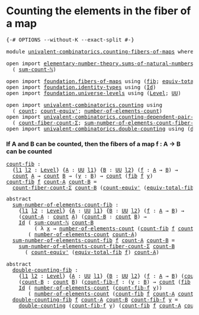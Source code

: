 # Counting the elements in the fiber of a map

<pre class="Agda"><a id="56" class="Symbol">{-#</a> <a id="60" class="Keyword">OPTIONS</a> <a id="68" class="Pragma">--without-K</a> <a id="80" class="Pragma">--exact-split</a> <a id="94" class="Symbol">#-}</a>

<a id="99" class="Keyword">module</a> <a id="106" href="univalent-combinatorics.counting-fibers-of-maps.html" class="Module">univalent-combinatorics.counting-fibers-of-maps</a> <a id="154" class="Keyword">where</a>

<a id="161" class="Keyword">open</a> <a id="166" class="Keyword">import</a> <a id="173" href="elementary-number-theory.sums-of-natural-numbers.html" class="Module">elementary-number-theory.sums-of-natural-numbers</a> <a id="222" class="Keyword">using</a>
  <a id="230" class="Symbol">(</a> <a id="232" href="elementary-number-theory.sums-of-natural-numbers.html#1461" class="Function">sum-count-ℕ</a><a id="243" class="Symbol">)</a>

<a id="246" class="Keyword">open</a> <a id="251" class="Keyword">import</a> <a id="258" href="foundation.fibers-of-maps.html" class="Module">foundation.fibers-of-maps</a> <a id="284" class="Keyword">using</a> <a id="290" class="Symbol">(</a><a id="291" href="foundation-core.fibers-of-maps.html#928" class="Function">fib</a><a id="294" class="Symbol">;</a> <a id="296" href="foundation-core.fibers-of-maps.html#5261" class="Function">equiv-total-fib</a><a id="311" class="Symbol">)</a>
<a id="313" class="Keyword">open</a> <a id="318" class="Keyword">import</a> <a id="325" href="foundation.identity-types.html" class="Module">foundation.identity-types</a> <a id="351" class="Keyword">using</a> <a id="357" class="Symbol">(</a><a id="358" href="foundation-core.identity-types.html#641" class="Datatype">Id</a><a id="360" class="Symbol">)</a>
<a id="362" class="Keyword">open</a> <a id="367" class="Keyword">import</a> <a id="374" href="foundation.universe-levels.html" class="Module">foundation.universe-levels</a> <a id="401" class="Keyword">using</a> <a id="407" class="Symbol">(</a><a id="408" href="Agda.Primitive.html#597" class="Postulate">Level</a><a id="413" class="Symbol">;</a> <a id="415" href="foundation-core.universe-levels.html#222" class="Primitive">UU</a><a id="417" class="Symbol">)</a>

<a id="420" class="Keyword">open</a> <a id="425" class="Keyword">import</a> <a id="432" href="univalent-combinatorics.counting.html" class="Module">univalent-combinatorics.counting</a> <a id="465" class="Keyword">using</a>
  <a id="473" class="Symbol">(</a> <a id="475" href="univalent-combinatorics.counting.html#1746" class="Function">count</a><a id="480" class="Symbol">;</a> <a id="482" href="univalent-combinatorics.counting.html#3275" class="Function">count-equiv&#39;</a><a id="494" class="Symbol">;</a> <a id="496" href="univalent-combinatorics.counting.html#1874" class="Function">number-of-elements-count</a><a id="520" class="Symbol">)</a>
<a id="522" class="Keyword">open</a> <a id="527" class="Keyword">import</a> <a id="534" href="univalent-combinatorics.counting-dependent-pair-types.html" class="Module">univalent-combinatorics.counting-dependent-pair-types</a> <a id="588" class="Keyword">using</a>
  <a id="596" class="Symbol">(</a> <a id="598" href="univalent-combinatorics.counting-dependent-pair-types.html#5330" class="Function">count-fiber-count-Σ</a><a id="617" class="Symbol">;</a> <a id="619" href="univalent-combinatorics.counting-dependent-pair-types.html#9021" class="Function">sum-number-of-elements-count-fiber-count-Σ</a><a id="661" class="Symbol">)</a>
<a id="663" class="Keyword">open</a> <a id="668" class="Keyword">import</a> <a id="675" href="univalent-combinatorics.double-counting.html" class="Module">univalent-combinatorics.double-counting</a> <a id="715" class="Keyword">using</a> <a id="721" class="Symbol">(</a><a id="722" href="univalent-combinatorics.double-counting.html#1110" class="Function">double-counting</a><a id="737" class="Symbol">)</a>
</pre>
### If A and B can be counted, then the fibers of a map f : A → B can be counted

<pre class="Agda"><a id="count-fib"></a><a id="834" href="univalent-combinatorics.counting-fibers-of-maps.html#834" class="Function">count-fib</a> <a id="844" class="Symbol">:</a>
  <a id="848" class="Symbol">{</a><a id="849" href="univalent-combinatorics.counting-fibers-of-maps.html#849" class="Bound">l1</a> <a id="852" href="univalent-combinatorics.counting-fibers-of-maps.html#852" class="Bound">l2</a> <a id="855" class="Symbol">:</a> <a id="857" href="Agda.Primitive.html#597" class="Postulate">Level</a><a id="862" class="Symbol">}</a> <a id="864" class="Symbol">{</a><a id="865" href="univalent-combinatorics.counting-fibers-of-maps.html#865" class="Bound">A</a> <a id="867" class="Symbol">:</a> <a id="869" href="foundation-core.universe-levels.html#222" class="Primitive">UU</a> <a id="872" href="univalent-combinatorics.counting-fibers-of-maps.html#849" class="Bound">l1</a><a id="874" class="Symbol">}</a> <a id="876" class="Symbol">{</a><a id="877" href="univalent-combinatorics.counting-fibers-of-maps.html#877" class="Bound">B</a> <a id="879" class="Symbol">:</a> <a id="881" href="foundation-core.universe-levels.html#222" class="Primitive">UU</a> <a id="884" href="univalent-combinatorics.counting-fibers-of-maps.html#852" class="Bound">l2</a><a id="886" class="Symbol">}</a> <a id="888" class="Symbol">(</a><a id="889" href="univalent-combinatorics.counting-fibers-of-maps.html#889" class="Bound">f</a> <a id="891" class="Symbol">:</a> <a id="893" href="univalent-combinatorics.counting-fibers-of-maps.html#865" class="Bound">A</a> <a id="895" class="Symbol">→</a> <a id="897" href="univalent-combinatorics.counting-fibers-of-maps.html#877" class="Bound">B</a><a id="898" class="Symbol">)</a> <a id="900" class="Symbol">→</a>
  <a id="904" href="univalent-combinatorics.counting.html#1746" class="Function">count</a> <a id="910" href="univalent-combinatorics.counting-fibers-of-maps.html#865" class="Bound">A</a> <a id="912" class="Symbol">→</a> <a id="914" href="univalent-combinatorics.counting.html#1746" class="Function">count</a> <a id="920" href="univalent-combinatorics.counting-fibers-of-maps.html#877" class="Bound">B</a> <a id="922" class="Symbol">→</a> <a id="924" class="Symbol">(</a><a id="925" href="univalent-combinatorics.counting-fibers-of-maps.html#925" class="Bound">y</a> <a id="927" class="Symbol">:</a> <a id="929" href="univalent-combinatorics.counting-fibers-of-maps.html#877" class="Bound">B</a><a id="930" class="Symbol">)</a> <a id="932" class="Symbol">→</a> <a id="934" href="univalent-combinatorics.counting.html#1746" class="Function">count</a> <a id="940" class="Symbol">(</a><a id="941" href="foundation-core.fibers-of-maps.html#928" class="Function">fib</a> <a id="945" href="univalent-combinatorics.counting-fibers-of-maps.html#889" class="Bound">f</a> <a id="947" href="univalent-combinatorics.counting-fibers-of-maps.html#925" class="Bound">y</a><a id="948" class="Symbol">)</a>
<a id="950" href="univalent-combinatorics.counting-fibers-of-maps.html#834" class="Function">count-fib</a> <a id="960" href="univalent-combinatorics.counting-fibers-of-maps.html#960" class="Bound">f</a> <a id="962" href="univalent-combinatorics.counting-fibers-of-maps.html#962" class="Bound">count-A</a> <a id="970" href="univalent-combinatorics.counting-fibers-of-maps.html#970" class="Bound">count-B</a> <a id="978" class="Symbol">=</a>
  <a id="982" href="univalent-combinatorics.counting-dependent-pair-types.html#5330" class="Function">count-fiber-count-Σ</a> <a id="1002" href="univalent-combinatorics.counting-fibers-of-maps.html#970" class="Bound">count-B</a> <a id="1010" class="Symbol">(</a><a id="1011" href="univalent-combinatorics.counting.html#3275" class="Function">count-equiv&#39;</a> <a id="1024" class="Symbol">(</a><a id="1025" href="foundation-core.fibers-of-maps.html#5261" class="Function">equiv-total-fib</a> <a id="1041" href="univalent-combinatorics.counting-fibers-of-maps.html#960" class="Bound">f</a><a id="1042" class="Symbol">)</a> <a id="1044" href="univalent-combinatorics.counting-fibers-of-maps.html#962" class="Bound">count-A</a><a id="1051" class="Symbol">)</a>
</pre>
<pre class="Agda"><a id="1066" class="Keyword">abstract</a>
  <a id="sum-number-of-elements-count-fib"></a><a id="1077" href="univalent-combinatorics.counting-fibers-of-maps.html#1077" class="Function">sum-number-of-elements-count-fib</a> <a id="1110" class="Symbol">:</a>
    <a id="1116" class="Symbol">{</a><a id="1117" href="univalent-combinatorics.counting-fibers-of-maps.html#1117" class="Bound">l1</a> <a id="1120" href="univalent-combinatorics.counting-fibers-of-maps.html#1120" class="Bound">l2</a> <a id="1123" class="Symbol">:</a> <a id="1125" href="Agda.Primitive.html#597" class="Postulate">Level</a><a id="1130" class="Symbol">}</a> <a id="1132" class="Symbol">{</a><a id="1133" href="univalent-combinatorics.counting-fibers-of-maps.html#1133" class="Bound">A</a> <a id="1135" class="Symbol">:</a> <a id="1137" href="foundation-core.universe-levels.html#222" class="Primitive">UU</a> <a id="1140" href="univalent-combinatorics.counting-fibers-of-maps.html#1117" class="Bound">l1</a><a id="1142" class="Symbol">}</a> <a id="1144" class="Symbol">{</a><a id="1145" href="univalent-combinatorics.counting-fibers-of-maps.html#1145" class="Bound">B</a> <a id="1147" class="Symbol">:</a> <a id="1149" href="foundation-core.universe-levels.html#222" class="Primitive">UU</a> <a id="1152" href="univalent-combinatorics.counting-fibers-of-maps.html#1120" class="Bound">l2</a><a id="1154" class="Symbol">}</a> <a id="1156" class="Symbol">(</a><a id="1157" href="univalent-combinatorics.counting-fibers-of-maps.html#1157" class="Bound">f</a> <a id="1159" class="Symbol">:</a> <a id="1161" href="univalent-combinatorics.counting-fibers-of-maps.html#1133" class="Bound">A</a> <a id="1163" class="Symbol">→</a> <a id="1165" href="univalent-combinatorics.counting-fibers-of-maps.html#1145" class="Bound">B</a><a id="1166" class="Symbol">)</a> <a id="1168" class="Symbol">→</a>
    <a id="1174" class="Symbol">(</a><a id="1175" href="univalent-combinatorics.counting-fibers-of-maps.html#1175" class="Bound">count-A</a> <a id="1183" class="Symbol">:</a> <a id="1185" href="univalent-combinatorics.counting.html#1746" class="Function">count</a> <a id="1191" href="univalent-combinatorics.counting-fibers-of-maps.html#1133" class="Bound">A</a><a id="1192" class="Symbol">)</a> <a id="1194" class="Symbol">(</a><a id="1195" href="univalent-combinatorics.counting-fibers-of-maps.html#1195" class="Bound">count-B</a> <a id="1203" class="Symbol">:</a> <a id="1205" href="univalent-combinatorics.counting.html#1746" class="Function">count</a> <a id="1211" href="univalent-combinatorics.counting-fibers-of-maps.html#1145" class="Bound">B</a><a id="1212" class="Symbol">)</a> <a id="1214" class="Symbol">→</a>
    <a id="1220" href="foundation-core.identity-types.html#641" class="Datatype">Id</a> <a id="1223" class="Symbol">(</a> <a id="1225" href="elementary-number-theory.sums-of-natural-numbers.html#1461" class="Function">sum-count-ℕ</a> <a id="1237" href="univalent-combinatorics.counting-fibers-of-maps.html#1195" class="Bound">count-B</a>
         <a id="1254" class="Symbol">(</a> <a id="1256" class="Symbol">λ</a> <a id="1258" href="univalent-combinatorics.counting-fibers-of-maps.html#1258" class="Bound">x</a> <a id="1260" class="Symbol">→</a> <a id="1262" href="univalent-combinatorics.counting.html#1874" class="Function">number-of-elements-count</a> <a id="1287" class="Symbol">(</a><a id="1288" href="univalent-combinatorics.counting-fibers-of-maps.html#834" class="Function">count-fib</a> <a id="1298" href="univalent-combinatorics.counting-fibers-of-maps.html#1157" class="Bound">f</a> <a id="1300" href="univalent-combinatorics.counting-fibers-of-maps.html#1175" class="Bound">count-A</a> <a id="1308" href="univalent-combinatorics.counting-fibers-of-maps.html#1195" class="Bound">count-B</a> <a id="1316" href="univalent-combinatorics.counting-fibers-of-maps.html#1258" class="Bound">x</a><a id="1317" class="Symbol">)))</a>
       <a id="1328" class="Symbol">(</a> <a id="1330" href="univalent-combinatorics.counting.html#1874" class="Function">number-of-elements-count</a> <a id="1355" href="univalent-combinatorics.counting-fibers-of-maps.html#1175" class="Bound">count-A</a><a id="1362" class="Symbol">)</a>
  <a id="1366" href="univalent-combinatorics.counting-fibers-of-maps.html#1077" class="Function">sum-number-of-elements-count-fib</a> <a id="1399" href="univalent-combinatorics.counting-fibers-of-maps.html#1399" class="Bound">f</a> <a id="1401" href="univalent-combinatorics.counting-fibers-of-maps.html#1401" class="Bound">count-A</a> <a id="1409" href="univalent-combinatorics.counting-fibers-of-maps.html#1409" class="Bound">count-B</a> <a id="1417" class="Symbol">=</a>
    <a id="1423" href="univalent-combinatorics.counting-dependent-pair-types.html#9021" class="Function">sum-number-of-elements-count-fiber-count-Σ</a> <a id="1466" href="univalent-combinatorics.counting-fibers-of-maps.html#1409" class="Bound">count-B</a>
      <a id="1480" class="Symbol">(</a> <a id="1482" href="univalent-combinatorics.counting.html#3275" class="Function">count-equiv&#39;</a> <a id="1495" class="Symbol">(</a><a id="1496" href="foundation-core.fibers-of-maps.html#5261" class="Function">equiv-total-fib</a> <a id="1512" href="univalent-combinatorics.counting-fibers-of-maps.html#1399" class="Bound">f</a><a id="1513" class="Symbol">)</a> <a id="1515" href="univalent-combinatorics.counting-fibers-of-maps.html#1401" class="Bound">count-A</a><a id="1522" class="Symbol">)</a>

<a id="1525" class="Keyword">abstract</a>
  <a id="double-counting-fib"></a><a id="1536" href="univalent-combinatorics.counting-fibers-of-maps.html#1536" class="Function">double-counting-fib</a> <a id="1556" class="Symbol">:</a>
    <a id="1562" class="Symbol">{</a><a id="1563" href="univalent-combinatorics.counting-fibers-of-maps.html#1563" class="Bound">l1</a> <a id="1566" href="univalent-combinatorics.counting-fibers-of-maps.html#1566" class="Bound">l2</a> <a id="1569" class="Symbol">:</a> <a id="1571" href="Agda.Primitive.html#597" class="Postulate">Level</a><a id="1576" class="Symbol">}</a> <a id="1578" class="Symbol">{</a><a id="1579" href="univalent-combinatorics.counting-fibers-of-maps.html#1579" class="Bound">A</a> <a id="1581" class="Symbol">:</a> <a id="1583" href="foundation-core.universe-levels.html#222" class="Primitive">UU</a> <a id="1586" href="univalent-combinatorics.counting-fibers-of-maps.html#1563" class="Bound">l1</a><a id="1588" class="Symbol">}</a> <a id="1590" class="Symbol">{</a><a id="1591" href="univalent-combinatorics.counting-fibers-of-maps.html#1591" class="Bound">B</a> <a id="1593" class="Symbol">:</a> <a id="1595" href="foundation-core.universe-levels.html#222" class="Primitive">UU</a> <a id="1598" href="univalent-combinatorics.counting-fibers-of-maps.html#1566" class="Bound">l2</a><a id="1600" class="Symbol">}</a> <a id="1602" class="Symbol">(</a><a id="1603" href="univalent-combinatorics.counting-fibers-of-maps.html#1603" class="Bound">f</a> <a id="1605" class="Symbol">:</a> <a id="1607" href="univalent-combinatorics.counting-fibers-of-maps.html#1579" class="Bound">A</a> <a id="1609" class="Symbol">→</a> <a id="1611" href="univalent-combinatorics.counting-fibers-of-maps.html#1591" class="Bound">B</a><a id="1612" class="Symbol">)</a> <a id="1614" class="Symbol">(</a><a id="1615" href="univalent-combinatorics.counting-fibers-of-maps.html#1615" class="Bound">count-A</a> <a id="1623" class="Symbol">:</a> <a id="1625" href="univalent-combinatorics.counting.html#1746" class="Function">count</a> <a id="1631" href="univalent-combinatorics.counting-fibers-of-maps.html#1579" class="Bound">A</a><a id="1632" class="Symbol">)</a> <a id="1634" class="Symbol">→</a>
    <a id="1640" class="Symbol">(</a><a id="1641" href="univalent-combinatorics.counting-fibers-of-maps.html#1641" class="Bound">count-B</a> <a id="1649" class="Symbol">:</a> <a id="1651" href="univalent-combinatorics.counting.html#1746" class="Function">count</a> <a id="1657" href="univalent-combinatorics.counting-fibers-of-maps.html#1591" class="Bound">B</a><a id="1658" class="Symbol">)</a> <a id="1660" class="Symbol">(</a><a id="1661" href="univalent-combinatorics.counting-fibers-of-maps.html#1661" class="Bound">count-fib-f</a> <a id="1673" class="Symbol">:</a> <a id="1675" class="Symbol">(</a><a id="1676" href="univalent-combinatorics.counting-fibers-of-maps.html#1676" class="Bound">y</a> <a id="1678" class="Symbol">:</a> <a id="1680" href="univalent-combinatorics.counting-fibers-of-maps.html#1591" class="Bound">B</a><a id="1681" class="Symbol">)</a> <a id="1683" class="Symbol">→</a> <a id="1685" href="univalent-combinatorics.counting.html#1746" class="Function">count</a> <a id="1691" class="Symbol">(</a><a id="1692" href="foundation-core.fibers-of-maps.html#928" class="Function">fib</a> <a id="1696" href="univalent-combinatorics.counting-fibers-of-maps.html#1603" class="Bound">f</a> <a id="1698" href="univalent-combinatorics.counting-fibers-of-maps.html#1676" class="Bound">y</a><a id="1699" class="Symbol">))</a> <a id="1702" class="Symbol">(</a><a id="1703" href="univalent-combinatorics.counting-fibers-of-maps.html#1703" class="Bound">y</a> <a id="1705" class="Symbol">:</a> <a id="1707" href="univalent-combinatorics.counting-fibers-of-maps.html#1591" class="Bound">B</a><a id="1708" class="Symbol">)</a> <a id="1710" class="Symbol">→</a>
    <a id="1716" href="foundation-core.identity-types.html#641" class="Datatype">Id</a> <a id="1719" class="Symbol">(</a> <a id="1721" href="univalent-combinatorics.counting.html#1874" class="Function">number-of-elements-count</a> <a id="1746" class="Symbol">(</a><a id="1747" href="univalent-combinatorics.counting-fibers-of-maps.html#1661" class="Bound">count-fib-f</a> <a id="1759" href="univalent-combinatorics.counting-fibers-of-maps.html#1703" class="Bound">y</a><a id="1760" class="Symbol">))</a>
       <a id="1770" class="Symbol">(</a> <a id="1772" href="univalent-combinatorics.counting.html#1874" class="Function">number-of-elements-count</a> <a id="1797" class="Symbol">(</a><a id="1798" href="univalent-combinatorics.counting-fibers-of-maps.html#834" class="Function">count-fib</a> <a id="1808" href="univalent-combinatorics.counting-fibers-of-maps.html#1603" class="Bound">f</a> <a id="1810" href="univalent-combinatorics.counting-fibers-of-maps.html#1615" class="Bound">count-A</a> <a id="1818" href="univalent-combinatorics.counting-fibers-of-maps.html#1641" class="Bound">count-B</a> <a id="1826" href="univalent-combinatorics.counting-fibers-of-maps.html#1703" class="Bound">y</a><a id="1827" class="Symbol">))</a>
  <a id="1832" href="univalent-combinatorics.counting-fibers-of-maps.html#1536" class="Function">double-counting-fib</a> <a id="1852" href="univalent-combinatorics.counting-fibers-of-maps.html#1852" class="Bound">f</a> <a id="1854" href="univalent-combinatorics.counting-fibers-of-maps.html#1854" class="Bound">count-A</a> <a id="1862" href="univalent-combinatorics.counting-fibers-of-maps.html#1862" class="Bound">count-B</a> <a id="1870" href="univalent-combinatorics.counting-fibers-of-maps.html#1870" class="Bound">count-fib-f</a> <a id="1882" href="univalent-combinatorics.counting-fibers-of-maps.html#1882" class="Bound">y</a> <a id="1884" class="Symbol">=</a>
    <a id="1890" href="univalent-combinatorics.double-counting.html#1110" class="Function">double-counting</a> <a id="1906" class="Symbol">(</a><a id="1907" href="univalent-combinatorics.counting-fibers-of-maps.html#1870" class="Bound">count-fib-f</a> <a id="1919" href="univalent-combinatorics.counting-fibers-of-maps.html#1882" class="Bound">y</a><a id="1920" class="Symbol">)</a> <a id="1922" class="Symbol">(</a><a id="1923" href="univalent-combinatorics.counting-fibers-of-maps.html#834" class="Function">count-fib</a> <a id="1933" href="univalent-combinatorics.counting-fibers-of-maps.html#1852" class="Bound">f</a> <a id="1935" href="univalent-combinatorics.counting-fibers-of-maps.html#1854" class="Bound">count-A</a> <a id="1943" href="univalent-combinatorics.counting-fibers-of-maps.html#1862" class="Bound">count-B</a> <a id="1951" href="univalent-combinatorics.counting-fibers-of-maps.html#1882" class="Bound">y</a><a id="1952" class="Symbol">)</a>
</pre>